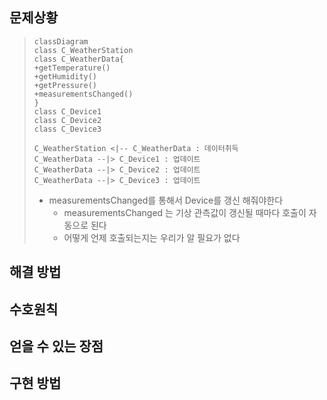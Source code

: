 ## 문제상황
<blockquote>

```mermaid
classDiagram
class C_WeatherStation
class C_WeatherData{
+getTemperature()
+getHumidity()
+getPressure()
+measurementsChanged()
}
class C_Device1
class C_Device2
class C_Device3

C_WeatherStation <|-- C_WeatherData : 데이터취득
C_WeatherData --|> C_Device1 : 업데이트
C_WeatherData --|> C_Device2 : 업데이트
C_WeatherData --|> C_Device3 : 업데이트

```
* measurementsChanged를 통해서 Device를 갱신 해줘야한다
  * measurementsChanged 는 기상 관측값이 갱신될 때마다 호출이 자동으로 된다
  * 어떻게 언제 호출되는지는 우리가 알 필요가 없다 

</blockquote>


## 해결 방법

<blockquote>
</blockquote>

## 수호원칙

<blockquote>

</blockquote>

## 얻을 수 있는 장점

<blockquote>


</blockquote>

## 구현 방법


